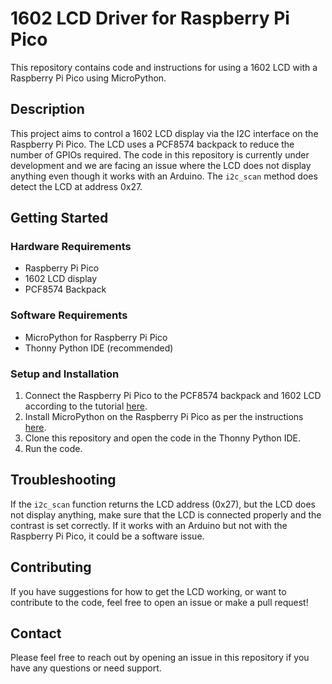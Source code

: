 # 1602 LCD Driver for Raspberry Pi Pico

This repository contains code and instructions for using a 1602 LCD with a Raspberry Pi Pico using MicroPython.

## Description

This project aims to control a 1602 LCD display via the I2C interface on the Raspberry Pi Pico. The LCD uses a PCF8574 backpack to reduce the number of GPIOs required. The code in this repository is currently under development and we are facing an issue where the LCD does not display anything even though it works with an Arduino. The `i2c_scan` method does detect the LCD at address 0x27.

## Getting Started

### Hardware Requirements

- Raspberry Pi Pico
- 1602 LCD display
- PCF8574 Backpack

### Software Requirements

- MicroPython for Raspberry Pi Pico
- Thonny Python IDE (recommended)

### Setup and Installation

1. Connect the Raspberry Pi Pico to the PCF8574 backpack and 1602 LCD according to the tutorial [here](https://electrocredible.com/raspberry-pi-pico-lcd-16x2-i2c-pcf8574-micropython/).
2. Install MicroPython on the Raspberry Pi Pico as per the instructions [here](https://www.raspberrypi.org/documentation/rp2040/getting-started/#getting-started-with-micropython).
3. Clone this repository and open the code in the Thonny Python IDE.
4. Run the code.

## Troubleshooting

If the `i2c_scan` function returns the LCD address (0x27), but the LCD does not display anything, make sure that the LCD is connected properly and the contrast is set correctly. If it works with an Arduino but not with the Raspberry Pi Pico, it could be a software issue.

## Contributing

If you have suggestions for how to get the LCD working, or want to contribute to the code, feel free to open an issue or make a pull request!

## Contact

Please feel free to reach out by opening an issue in this repository if you have any questions or need support.
